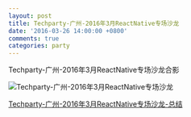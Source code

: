 ```yaml
---
layout: post
title: Techparty-广州-2016年3月ReactNative专场沙龙
date: '2016-03-26 14:00:00 +0800'
comments: true
categories: party
---
```


Techparty-广州-2016年3月ReactNative专场沙龙合影

![Techparty-广州-2016年3月ReactNative专场沙龙](http://cngump.qiniudn.com/cngumpblog/2016/20160326_techparty_guangzhou_reactnative.jpg)

[Techparty-广州-2016年3月ReactNative专场沙龙-总结](http://techparty.org/guangzhou/2016/03/29/techparty-guangzhou-reactnative-summer.html)
